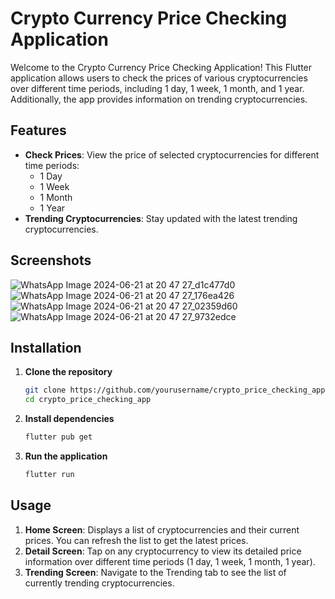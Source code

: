 # Crypto Currency Price Checking Application

Welcome to the Crypto Currency Price Checking Application! This Flutter application allows users to check the prices of various cryptocurrencies over different time periods, including 1 day, 1 week, 1 month, and 1 year. Additionally, the app provides information on trending cryptocurrencies.

## Features

- **Check Prices**: View the price of selected cryptocurrencies for different time periods:
  - 1 Day
  - 1 Week
  - 1 Month
  - 1 Year
- **Trending Cryptocurrencies**: Stay updated with the latest trending cryptocurrencies.

## Screenshots

![WhatsApp Image 2024-06-21 at 20 47 27_d1c477d0](https://github.com/rohansnishad/-30DaysDevChallenge-/assets/98040172/8f913373-cfba-499d-bb04-b5366ede7982)
![WhatsApp Image 2024-06-21 at 20 47 27_176ea426](https://github.com/rohansnishad/-30DaysDevChallenge-/assets/98040172/705b14e6-8a89-4173-bf97-eca513e1579b)
![WhatsApp Image 2024-06-21 at 20 47 27_02359d60](https://github.com/rohansnishad/-30DaysDevChallenge-/assets/98040172/953497c0-4824-4abc-802c-1caed40054f5)
![WhatsApp Image 2024-06-21 at 20 47 27_9732edce](https://github.com/rohansnishad/-30DaysDevChallenge-/assets/98040172/6744a960-75c2-4f16-a7ab-5efb028dc33a)


## Installation

1. **Clone the repository**
    ```bash
    git clone https://github.com/yourusername/crypto_price_checking_app.git
    cd crypto_price_checking_app
    ```

2. **Install dependencies**
    ```bash
    flutter pub get
    ```

3. **Run the application**
    ```bash
    flutter run
    ```

## Usage

1. **Home Screen**: Displays a list of cryptocurrencies and their current prices. You can refresh the list to get the latest prices.
2. **Detail Screen**: Tap on any cryptocurrency to view its detailed price information over different time periods (1 day, 1 week, 1 month, 1 year).
3. **Trending Screen**: Navigate to the Trending tab to see the list of currently trending cryptocurrencies.



